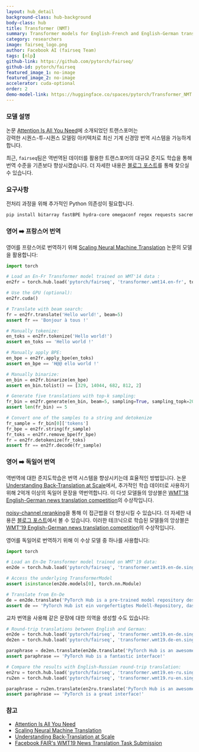 ```yaml
---
layout: hub_detail
background-class: hub-background
body-class: hub
title: Transformer (NMT)
summary: Transformer models for English-French and English-German translation.
category: researchers
image: fairseq_logo.png
author: Facebook AI (fairseq Team)
tags: [nlp]
github-link: https://github.com/pytorch/fairseq/
github-id: pytorch/fairseq
featured_image_1: no-image
featured_image_2: no-image
accelerator: cuda-optional
order: 2
demo-model-link: https://huggingface.co/spaces/pytorch/Transformer_NMT
---
```



### 모델 설명

논문 [Attention Is All You Need][1]에 소개되었던 트랜스포머는  
강력한 시퀀스-투-시퀀스 모델링 아키텍처로 최신 기계 신경망 번역 시스템을 가능하게 합니다.

최근, `fairseq`팀은 역번역된 데이터를 활용한 
트랜스포머의 대규모 준지도 학습을 통해 번역 수준을 기존보다 향상시켰습니다.
더 자세한 내용은 [블로그 포스트][2]를 통해 찾으실 수 있습니다.


### 요구사항

전처리 과정을 위해 추가적인 Python 의존성이 필요합니다.

```bash
pip install bitarray fastBPE hydra-core omegaconf regex requests sacremoses subword_nmt
```


### 영어 ➡️ 프랑스어 번역

영어를 프랑스어로 번역하기 위해 [Scaling
Neural Machine Translation][3] 논문의 모델을 활용합니다:

```python
import torch

# Load an En-Fr Transformer model trained on WMT'14 data :
en2fr = torch.hub.load('pytorch/fairseq', 'transformer.wmt14.en-fr', tokenizer='moses', bpe='subword_nmt')

# Use the GPU (optional):
en2fr.cuda()

# Translate with beam search:
fr = en2fr.translate('Hello world!', beam=5)
assert fr == 'Bonjour à tous !'

# Manually tokenize:
en_toks = en2fr.tokenize('Hello world!')
assert en_toks == 'Hello world !'

# Manually apply BPE:
en_bpe = en2fr.apply_bpe(en_toks)
assert en_bpe == 'H@@ ello world !'

# Manually binarize:
en_bin = en2fr.binarize(en_bpe)
assert en_bin.tolist() == [329, 14044, 682, 812, 2]

# Generate five translations with top-k sampling:
fr_bin = en2fr.generate(en_bin, beam=5, sampling=True, sampling_topk=20)
assert len(fr_bin) == 5

# Convert one of the samples to a string and detokenize
fr_sample = fr_bin[0]['tokens']
fr_bpe = en2fr.string(fr_sample)
fr_toks = en2fr.remove_bpe(fr_bpe)
fr = en2fr.detokenize(fr_toks)
assert fr == en2fr.decode(fr_sample)
```


### 영어 ➡️ 독일어 번역

역번역에 대한 준지도학습은 번역 시스템을 향상시키는데 효율적인 방법입니다.
논문 [Understanding Back-Translation at Scale][4]에서,
추가적인 학습 데이터로 사용하기 위해 2억개 이상의 독일어 문장을 역번역합니다. 이 다섯 모델들의 앙상블은 [WMT'18 English-German news translation competition][5]의 수상작입니다.

[noisy-channel reranking][6]을 통해 이 접근법을 더 향상시킬 수 있습니다. 
더 자세한 내용은 [블로그 포스트][7]에서 볼 수 있습니다. 
이러한 테크닉으로 학습된 모델들의 앙상블은 [WMT'19 English-German news
translation competition][8]의 수상작입니다.

영어를 독일어로 번역하기 위해 이 수상 모델 중 하나를 사용합니다: 

```python
import torch

# Load an En-De Transformer model trained on WMT'19 data:
en2de = torch.hub.load('pytorch/fairseq', 'transformer.wmt19.en-de.single_model', tokenizer='moses', bpe='fastbpe')

# Access the underlying TransformerModel
assert isinstance(en2de.models[0], torch.nn.Module)

# Translate from En-De
de = en2de.translate('PyTorch Hub is a pre-trained model repository designed to facilitate research reproducibility.')
assert de == 'PyTorch Hub ist ein vorgefertigtes Modell-Repository, das die Reproduzierbarkeit der Forschung erleichtern soll.'
```

교차 번역을 사용해 같은 문장에 대한 의역을 생성할 수도 있습니다:
```python
# Round-trip translations between English and German:
en2de = torch.hub.load('pytorch/fairseq', 'transformer.wmt19.en-de.single_model', tokenizer='moses', bpe='fastbpe')
de2en = torch.hub.load('pytorch/fairseq', 'transformer.wmt19.de-en.single_model', tokenizer='moses', bpe='fastbpe')

paraphrase = de2en.translate(en2de.translate('PyTorch Hub is an awesome interface!'))
assert paraphrase == 'PyTorch Hub is a fantastic interface!'

# Compare the results with English-Russian round-trip translation:
en2ru = torch.hub.load('pytorch/fairseq', 'transformer.wmt19.en-ru.single_model', tokenizer='moses', bpe='fastbpe')
ru2en = torch.hub.load('pytorch/fairseq', 'transformer.wmt19.ru-en.single_model', tokenizer='moses', bpe='fastbpe')

paraphrase = ru2en.translate(en2ru.translate('PyTorch Hub is an awesome interface!'))
assert paraphrase == 'PyTorch is a great interface!'
```


### 참고

- [Attention Is All You Need][1]
- [Scaling Neural Machine Translation][3]
- [Understanding Back-Translation at Scale][4]
- [Facebook FAIR's WMT19 News Translation Task Submission][6]


[1]: https://arxiv.org/abs/1706.03762
[2]: https://code.fb.com/ai-research/scaling-neural-machine-translation-to-bigger-data-sets-with-faster-training-and-inference/
[3]: https://arxiv.org/abs/1806.00187
[4]: https://arxiv.org/abs/1808.09381
[5]: http://www.statmt.org/wmt18/translation-task.html
[6]: https://arxiv.org/abs/1907.06616
[7]: https://ai.facebook.com/blog/facebook-leads-wmt-translation-competition/
[8]: http://www.statmt.org/wmt19/translation-task.html
